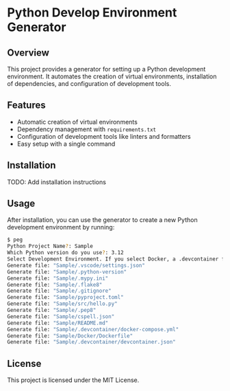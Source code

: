 # Python Develop Environment Generator

## Overview

This project provides a generator for setting up a Python development environment. It automates the creation of virtual environments, installation of dependencies, and configuration of development tools.

## Features

- Automatic creation of virtual environments
- Dependency management with `requirements.txt`
- Configuration of development tools like linters and formatters
- Easy setup with a single command

## Installation

TODO: Add installation instructions

## Usage

After installation, you can use the generator to create a new Python development environment by running:
```sh
$ peg
Python Project Name?: Sample
Which Python version do you use?: 3.12
Select Development Environment. If you select Docker, a .devcontainer file will be created.
Generate file: "Sample/.vscode/settings.json"
Generate file: "Sample/.python-version"
Generate file: "Sample/.mypy.ini"
Generate file: "Sample/.flake8"
Generate file: "Sample/.gitignore"
Generate file: "Sample/pyproject.toml"
Generate file: "Sample/src/hello.py"
Generate file: "Sample/.pep8"
Generate file: "Sample/cspell.json"
Generate file: "Sample/README.md"
Generate file: "Sample/.devcontainer/docker-compose.yml"
Generate file: "Sample/Docker/Dockerfile"
Generate file: "Sample/.devcontainer/devcontainer.json"
```

## License

This project is licensed under the MIT License.